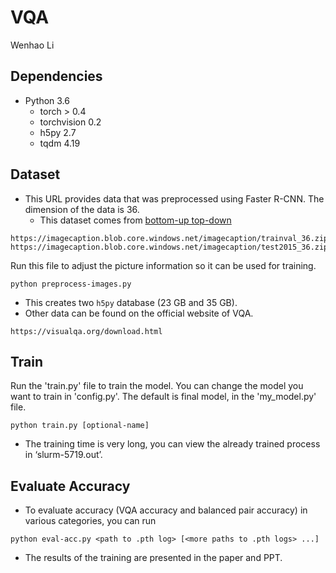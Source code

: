 # VQA
Wenhao Li

## Dependencies

- Python 3.6
  - torch > 0.4
  - torchvision 0.2
  - h5py 2.7
  - tqdm 4.19

## Dataset
- This URL provides data that was preprocessed using Faster R-CNN. The dimension of the data is 36.
  - This dataset comes from [bottom-up top-down][0]
```
https://imagecaption.blob.core.windows.net/imagecaption/trainval_36.zip
https://imagecaption.blob.core.windows.net/imagecaption/test2015_36.zip
```
Run this file to adjust the picture information so it can be used for training.
```
python preprocess-images.py
```
- This creates two `h5py` database (23 GB and 35 GB).
- Other data can be found on the official website of VQA.
```
https://visualqa.org/download.html
```

## Train
Run the 'train.py' file to train the model. You can change the model you want to train in 'config.py'. 
The default is final model, in the 'my_model.py' file.

```
python train.py [optional-name]
```
- The training time is very long, you can view the already trained process in ‘slurm-5719.out’.

## Evaluate Accuracy
- To evaluate accuracy (VQA accuracy and balanced pair accuracy) in various categories, you can run
```
python eval-acc.py <path to .pth log> [<more paths to .pth logs> ...]
``` 
- The results of the training are presented in the paper and PPT.

[0]: https://github.com/peteanderson80/bottom-up-attention
